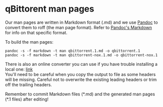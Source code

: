 qBittorent man pages
===

Our man pages are written in Markdown format (.md) and we use [Pandoc](https://pandoc.org/) to
convert them to roff (the man page format).
Refer to [Pandoc's Markdown](https://pandoc.org/MANUAL.html#pandocs-markdown) for info
on that specific format.

To build the man pages:
```shell
pandoc -s -f markdown -t man qbittorrent.1.md -o qbittorrent.1
pandoc -s -f markdown -t man qbittorrent-nox.1.md -o qbittorrent-nox.1
```

There is also an online converter you can use if you have trouble installing a
local one: [link](https://pandoc.org/try/?text=&from=markdown&to=man) \
You'll need to be careful when you copy the output to file as some headers will be missing.
Careful not to overwrite the existing leading headers or trim off the trailing headers.

Remember to commit Markdown files (\*.md) and the generated man pages (\*.1 files) after editing!
